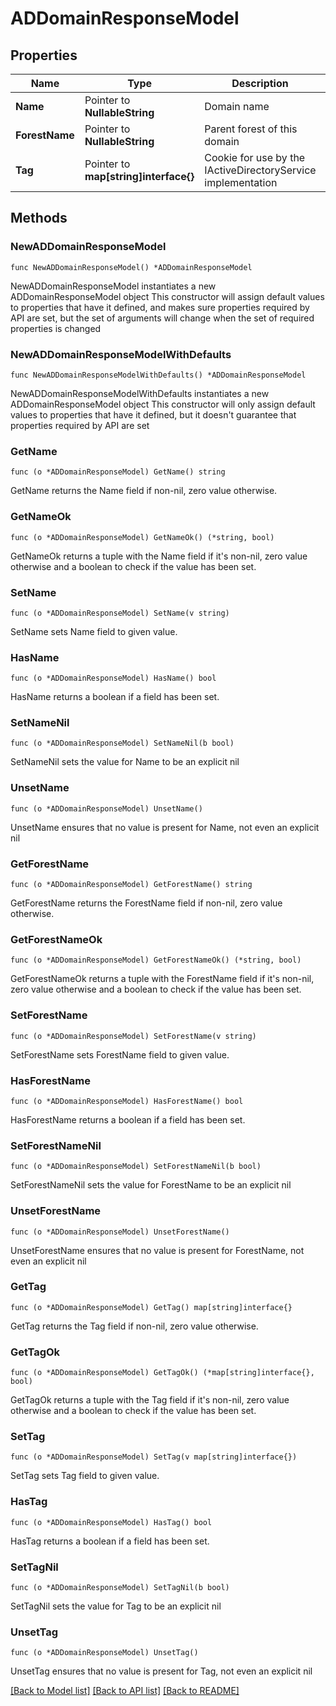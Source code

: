 # ADDomainResponseModel

## Properties

Name | Type | Description | Notes
------------ | ------------- | ------------- | -------------
**Name** | Pointer to **NullableString** | Domain name | [optional] 
**ForestName** | Pointer to **NullableString** | Parent forest of this domain | [optional] 
**Tag** | Pointer to **map[string]interface{}** | Cookie for use by the IActiveDirectoryService implementation | [optional] 

## Methods

### NewADDomainResponseModel

`func NewADDomainResponseModel() *ADDomainResponseModel`

NewADDomainResponseModel instantiates a new ADDomainResponseModel object
This constructor will assign default values to properties that have it defined,
and makes sure properties required by API are set, but the set of arguments
will change when the set of required properties is changed

### NewADDomainResponseModelWithDefaults

`func NewADDomainResponseModelWithDefaults() *ADDomainResponseModel`

NewADDomainResponseModelWithDefaults instantiates a new ADDomainResponseModel object
This constructor will only assign default values to properties that have it defined,
but it doesn't guarantee that properties required by API are set

### GetName

`func (o *ADDomainResponseModel) GetName() string`

GetName returns the Name field if non-nil, zero value otherwise.

### GetNameOk

`func (o *ADDomainResponseModel) GetNameOk() (*string, bool)`

GetNameOk returns a tuple with the Name field if it's non-nil, zero value otherwise
and a boolean to check if the value has been set.

### SetName

`func (o *ADDomainResponseModel) SetName(v string)`

SetName sets Name field to given value.

### HasName

`func (o *ADDomainResponseModel) HasName() bool`

HasName returns a boolean if a field has been set.

### SetNameNil

`func (o *ADDomainResponseModel) SetNameNil(b bool)`

 SetNameNil sets the value for Name to be an explicit nil

### UnsetName
`func (o *ADDomainResponseModel) UnsetName()`

UnsetName ensures that no value is present for Name, not even an explicit nil
### GetForestName

`func (o *ADDomainResponseModel) GetForestName() string`

GetForestName returns the ForestName field if non-nil, zero value otherwise.

### GetForestNameOk

`func (o *ADDomainResponseModel) GetForestNameOk() (*string, bool)`

GetForestNameOk returns a tuple with the ForestName field if it's non-nil, zero value otherwise
and a boolean to check if the value has been set.

### SetForestName

`func (o *ADDomainResponseModel) SetForestName(v string)`

SetForestName sets ForestName field to given value.

### HasForestName

`func (o *ADDomainResponseModel) HasForestName() bool`

HasForestName returns a boolean if a field has been set.

### SetForestNameNil

`func (o *ADDomainResponseModel) SetForestNameNil(b bool)`

 SetForestNameNil sets the value for ForestName to be an explicit nil

### UnsetForestName
`func (o *ADDomainResponseModel) UnsetForestName()`

UnsetForestName ensures that no value is present for ForestName, not even an explicit nil
### GetTag

`func (o *ADDomainResponseModel) GetTag() map[string]interface{}`

GetTag returns the Tag field if non-nil, zero value otherwise.

### GetTagOk

`func (o *ADDomainResponseModel) GetTagOk() (*map[string]interface{}, bool)`

GetTagOk returns a tuple with the Tag field if it's non-nil, zero value otherwise
and a boolean to check if the value has been set.

### SetTag

`func (o *ADDomainResponseModel) SetTag(v map[string]interface{})`

SetTag sets Tag field to given value.

### HasTag

`func (o *ADDomainResponseModel) HasTag() bool`

HasTag returns a boolean if a field has been set.

### SetTagNil

`func (o *ADDomainResponseModel) SetTagNil(b bool)`

 SetTagNil sets the value for Tag to be an explicit nil

### UnsetTag
`func (o *ADDomainResponseModel) UnsetTag()`

UnsetTag ensures that no value is present for Tag, not even an explicit nil

[[Back to Model list]](../README.md#documentation-for-models) [[Back to API list]](../README.md#documentation-for-api-endpoints) [[Back to README]](../README.md)


